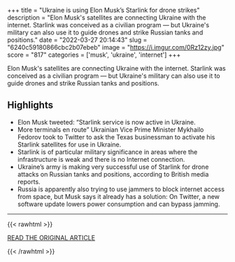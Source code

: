 +++
title = "Ukraine is using Elon Musk’s Starlink for drone strikes"
description = "Elon Musk's satellites are connecting Ukraine with the internet. Starlink was conceived as a civilian program — but Ukraine's military can also use it to guide drones and strike Russian tanks and positions."
date = "2022-03-27 20:14:43"
slug = "6240c59180866cbc2b07ebeb"
image = "https://i.imgur.com/0Rz12zy.jpg"
score = "817"
categories = ['musk', 'ukraine', 'internet']
+++

Elon Musk's satellites are connecting Ukraine with the internet. Starlink was conceived as a civilian program — but Ukraine's military can also use it to guide drones and strike Russian tanks and positions.

## Highlights

- Elon Musk tweeted: “Starlink service is now active in Ukraine.
- More terminals en route” Ukrainian Vice Prime Minister Mykhailo Fedorov took to Twitter to ask the Texas businessman to activate his Starlink satellites for use in Ukraine.
- Starlink is of particular military significance in areas where the infrastructure is weak and there is no Internet connection.
- Ukraine’s army is making very successful use of Starlink for drone attacks on Russian tanks and positions, according to British media reports.
- Russia is apparently also trying to use jammers to block internet access from space, but Musk says it already has a solution: On Twitter, a new software update lowers power consumption and can bypass jamming.

---

{{< rawhtml >}}
  <p class="article-category">
    <a target="_blank" href="https://indianexpress.com/article/world/ukraine-is-using-elon-musks-starlink-for-drone-strikes-7838445/">READ THE ORIGINAL ARTICLE</a>
  </p>
{{< /rawhtml >}}
